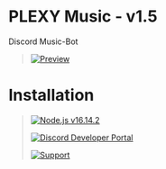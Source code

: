 # PLEXY Music - v1.5
Discord Music-Bot

> [![Preview]()](https://plexybot.xyz/bots/id-978417993581223956/)

# Installation
> [![Node.js v16.14.2]()](https://nodejs.org/en/blog/release/v16.14.2/)
> 
> [![Discord Developer Portal]()](https://discord.com/developers/applications)
>
> [![Support]()](https://plexybot.xyz/suppport/)
